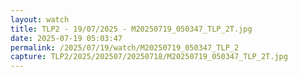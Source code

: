 ```yaml
---
layout: watch
title: TLP2 - 19/07/2025 - M20250719_050347_TLP_2T.jpg
date: 2025-07-19 05:03:47
permalink: /2025/07/19/watch/M20250719_050347_TLP_2
capture: TLP2/2025/202507/20250718/M20250719_050347_TLP_2T.jpg
---
```

